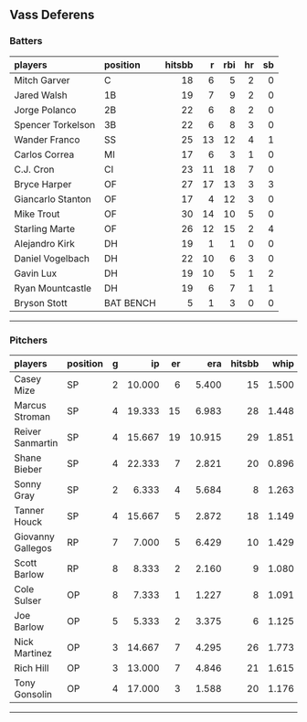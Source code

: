 ## Vass Deferens

### Batters

 
|players           |position  | hitsbb|  r| rbi| hr| sb| 
|:-----------------|:---------|------:|--:|---:|--:|--:| 
|Mitch Garver      |C         |     18|  6|   5|  2|  0| 
|Jared Walsh       |1B        |     19|  7|   9|  2|  0| 
|Jorge Polanco     |2B        |     22|  6|   8|  2|  0| 
|Spencer Torkelson |3B        |     22|  6|   8|  3|  0| 
|Wander Franco     |SS        |     25| 13|  12|  4|  1| 
|Carlos Correa     |MI        |     17|  6|   3|  1|  0| 
|C.J. Cron         |CI        |     23| 11|  18|  7|  0| 
|Bryce Harper      |OF        |     27| 17|  13|  3|  3| 
|Giancarlo Stanton |OF        |     17|  4|  12|  3|  0| 
|Mike Trout        |OF        |     30| 14|  10|  5|  0| 
|Starling Marte    |OF        |     26| 12|  15|  2|  4| 
|Alejandro Kirk    |DH        |     19|  1|   1|  0|  0| 
|Daniel Vogelbach  |DH        |     22| 10|   6|  3|  0| 
|Gavin Lux         |DH        |     19| 10|   5|  1|  2| 
|Ryan Mountcastle  |DH        |     19|  6|   7|  1|  1| 
|Bryson Stott      |BAT BENCH |      5|  1|   3|  0|  0| 


* * *

### Pitchers

 
|players           |position |  g|     ip| er|    era| hitsbb|  whip| so|  w| sv| 
|:-----------------|:--------|--:|------:|--:|------:|------:|-----:|--:|--:|--:| 
|Casey Mize        |SP       |  2| 10.000|  6|  5.400|     15| 1.500|  4|  0|  0| 
|Marcus Stroman    |SP       |  4| 19.333| 15|  6.983|     28| 1.448| 17|  0|  0| 
|Reiver Sanmartin  |SP       |  4| 15.667| 19| 10.915|     29| 1.851| 10|  0|  0| 
|Shane Bieber      |SP       |  4| 22.333|  7|  2.821|     20| 0.896| 22|  1|  0| 
|Sonny Gray        |SP       |  2|  6.333|  4|  5.684|      8| 1.263|  5|  0|  0| 
|Tanner Houck      |SP       |  4| 15.667|  5|  2.872|     18| 1.149| 13|  1|  0| 
|Giovanny Gallegos |RP       |  7|  7.000|  5|  6.429|     10| 1.429|  5|  0|  4| 
|Scott Barlow      |RP       |  8|  8.333|  2|  2.160|      9| 1.080|  8|  1|  1| 
|Cole Sulser       |OP       |  8|  7.333|  1|  1.227|      8| 1.091|  6|  0|  0| 
|Joe Barlow        |OP       |  5|  5.333|  2|  3.375|      6| 1.125|  8|  1|  0| 
|Nick Martinez     |OP       |  3| 14.667|  7|  4.295|     26| 1.773| 13|  0|  0| 
|Rich Hill         |OP       |  3| 13.000|  7|  4.846|     21| 1.615|  7|  0|  0| 
|Tony Gonsolin     |OP       |  4| 17.000|  3|  1.588|     20| 1.176| 13|  1|  0| 


* * *



